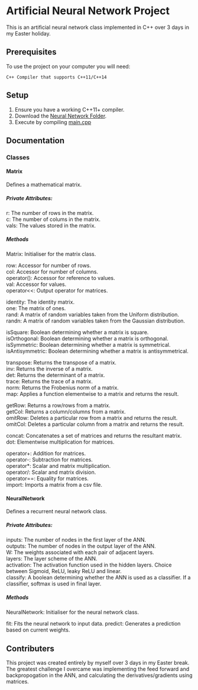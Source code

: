 # Artificial Neural Network Project

This is an artificial neural network class implemented in C++ over 3 days in my Easter holiday.

## Prerequisites

To use the project on your computer you will need:

```
C++ Compiler that supports C++11/C++14
```
## Setup

1) Ensure you have a working C++11+ compiler.
2) Download the [Neural Network Folder](https://github.com/DMarke99/CPP-Projects/tree/master/NeuralNetwork).
3) Execute by compiling [main.cpp](https://github.com/DMarke99/CPP-Projects/blob/master/NeuralNetwork/main.cpp)

## Documentation

### Classes
#### Matrix

Defines a mathematical matrix.

##### Private Attributes:

r: The number of rows in the matrix.  
c: The number of colums in the matrix.  
vals: The values stored in the matrix.

##### Methods

Matrix: Initialiser for the matrix class.  

row: Accessor for number of rows.  
col: Accessor for number of columns.  
operator(): Accessor for reference to values.  
val: Accessor for values.  
operator<<: Output operator for matrices.  

identity: The identity matrix.  
one: The matrix of ones.  
rand: A matrix of random variables taken from the Uniform distribution.  
randn: A matrix of random variables taken from the Gaussian distribution.  

isSquare: Boolean determining whether a matrix is square.  
isOrthogonal: Boolean determining whether a matrix is orthogonal.  
isSymmetric: Boolean determining whether a matrix is symmetrical.  
isAntisymmetric: Boolean determining whether a matrix is antisymmetrical.  

transpose: Returns the transpose of a matrix.  
inv: Returns the inverse of a matrix.  
det: Returns the determinant of a matrix.  
trace: Returns the trace of a matrix.  
norm: Returns the Frobenius norm of a matrix.  
map: Applies a function elementwise to a matrix and returns the result.  

getRow: Returns a row/rows from a matrix.  
getCol: Returns a column/columns from a matrix.  
omitRow: Deletes a particular row from a matrix and returns the result.  
omitCol: Deletes a particular column from a matrix and returns the result.  

concat: Concatenates a set of matrices and returns the resultant matrix.  
dot: Elementwise multiplication for matrices.

operator+: Addition for matrices.  
operator-: Subtraction for matrices.  
operator*: Scalar and matrix multiplication.  
operator/: Scalar and matrix division.  
operator==: Equality for matrices.  
import: Imports a matrix from a csv file.  

#### NeuralNetwork

Defines a recurrent neural network class.

##### Private Attributes:

inputs: The number of nodes in the first layer of the ANN.  
outputs: The number of nodes in the output layer of the ANN.  
W: The weights associated with each pair of adjacent layers.  
layers: The layer scheme of the ANN.  
activation: The activation function used in the hidden layers. Choice between Sigmoid, ReLU, leaky ReLU and linear.  
classify: A boolean determining whether the ANN is used as a classifier. If a classifier, softmax is used in final layer.  

##### Methods

NeuralNetwork: Initialiser for the neural network class.  

fit: Fits the neural network to input data.
predict: Generates a prediction based on current weights.

## Contributers

This project was created entirely by myself over 3 days in my Easter break. The greatest challenge I overcame was implementing the feed forward and backpropogation in the ANN, and calculating the derivatives/gradients using matrices.




